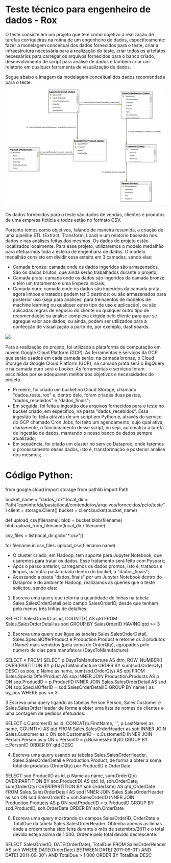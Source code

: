 # Teste técnico para engenheiro de dados - Rox

O teste consiste em um projeto que tem como objetivo a realização de tarefas corriqueiras na rotina de um engenheiro de dados, especificamente: fazer a modelagem conceitual dos dados fornecidos para o teste, criar a infraestrutura necessária para a realização do teste, criar todos os artefatos necessários para carregar os arquivos fornecidos para o banco criado, desenvolvimento de script para análise de dados e também criar um relatório em qualquer ferramenta de visualização de dados.

Segue abaixo a imagem da modelagem conceitual dos dados recomendada para o teste:

<img src="images/modelagem recomendada.png">

Os dados fornecidos para o teste são dados de vendas, clientes e produtos de uma empresa fictícia e todos estão no formato CSV.

Portanto temos como objetivos, falando de maneira resumida, a criação de uma pipeline ETL (Extract, Transform, Load) e um relatório baseado nos dados e nas análises feitas dos mesmos. Os dados do projeto estão localizados localmente. Para esse projeto, utilizaremos o modelo medalhão para efetuarmos toda a esteira de engenharia de dados. O modelo medalhão consiste em dividir essa esteira em 3 camadas, sendo elas:
  - Camada bronze: camada onde os dados ingeridos são armazenados. São os dados brutos, que ainda serão trabalhados durante o projeto;
  - Camada prata: camada onde os dados são ingeridos da camada bronze e têm um tratamento e uma limpeza iniciais;
  - Camada ouro: camada onde os dados são ingeridos da camada prata, agora limpos e tratados podem ter 3 destinos: ou são armazenados para posterior uso (seja para análises, para treinaentos de modelos de machine learning ou qualquer outro tipo de uso e aplicação), ou são aplicadas regras de negócio do cliente ou qualquer outro tipo de recomendação ou análise complexa exigida pelo cliente para que se agregue valor aos dados, ou ainda, podem ser utilizados para a confecção de visualização a partir de, por exemplo, dashboards.

<img src="images/lakehouse - medalhão.png">

Para a realização do projeto, foi utilizada a plataforma de computação em nuvem Google Cloud Platform (GCP). As ferramentas e serviços da GCP que serão usados em cada camada serão: na camada bronze, o Cloud Storage da Google Cloud Platform (GCP), na camada prata será o BigQuery e na camada ouro será o Looker. As ferramentas e serviços foram escolhidos por se adequarem melhor aos objetivos e necessidades do projeto.

- Primeiro, foi criado um bucket no Cloud Storage, chamado "dados_teste_rox" e, dentro dele, foram criadas duas pastas, "dados_recebidos" e "dados_finais";
- Em seguida, foi feita a ingestão dos arquivos fornecidos para o teste no bucket criado, em específico, na pasta "dados_recebidos". Essa ingestão foi feita através de um script em Python e, através do serviço do GCP chamado Cron Jobs, foi feito um agendamento, cujo qual ativa, diariamente, o funcionamento desse script, ou seja, automatiza a tarefa de ingestão de dados, mantendo o nosso banco de dados sempre atualizado;
- Em sequência, foi criado um cluster no serviço Dataproc, onde faremos o processamento deses dados, isto é, transformação e posterior análise dos mesmos;

# Código Python:

from google.cloud import storage
from pathlib import Path

bucket_name = "dados_rox"
local_dir = Path("caminho/da/pasta/local/contendo/os/arquivos/fornecidos/pelo/teste")
client = storage.Client()
bucket = client.bucket(bucket_name)

def upload_csv(filename):
    blob = bucket.blob(filename)
    blob.upload_from_filename(local_dir / filename)

csv_files = list(local_dir.glob("*.csv"))

for filename in csv_files:
    upload_csv(filename.name)

- O cluster criado, em Hadoop, tem suporte para Jupyter Notebook, que usaremos para tratar os dados. Esse tratamento será feito com Pyspark;
- Após o passo anterior, carregamos os dados prontos, isto é, tratados e limpos, na outra pasta criada dentro do bucket, a "dados_finais";
- Acessando a pasta "dados_finais" por um Jupyter Notebook dentro do Dataproc e do ambiente Hadoop, realizamos as queries que o teste solicitou, sendo elas:

1) Escreva uma query que retorna a quantidade de linhas na tabela Sales.SalesOrderDetail pelo campo SalesOrderID, desde que tenham pelo menos três linhas de detalhes:

SELECT SalesOrderID as id, 
COUNT(*) AS qtd 
FROM Sales.SalesOrderDetail as sod
GROUP BY SalesOrderID
HAVING qtd >= 3

2) Escreva uma query que ligue as tabelas Sales.SalesOrderDetail, Sales.SpecialOfferProduct e Production.Product e retorne os 3 produtos (Name) mais vendidos (pela soma de OrderQty), agrupados pelo número de dias para manufatura (DaysToManufacture):

SELECT * FROM(
  SELECT p.DaysToManufacture AS dtm,
         ROW_NUMBER() OVER(PARTITION BY p.DaysToManufacture ORDER BY sum(sod.OrderQty) DESC) as pos,
         p.Name as name,
         sum(sod.OrderQty) AS qtd
  FROM Sales.SpecialOfferProduct AS sop 
  INNER JOIN Production.Products AS p ON sop.ProductID = p.ProductID
  INNER JOIN Sales.SalesOrderDetail AS sod ON sop.SpecialOfferID = sod.SalesOrderDetailID
  GROUP BY name
  ) as by_pos
WHERE pos <= 3

3 Escreva uma query ligando as tabelas Person.Person, Sales.Customer e Sales.SalesOrderHeader de forma a obter uma lista de nomes de clientes e uma contagem de pedidos efetuados:

SELECT c.CustomerID as id, 
       CONCAT(p.FirstName, ' ', p.LastName) as name, 
       COUNT(*) AS qtd 
FROM Sales.SalesOrderHeader as soh
INNER JOIN	Sales.Customer as c ON soh.CustomerID = c.CustomerID
INNER JOIN Person.Person as p ON c.PersonID = p.BusinessEntityID 
GROUP BY c.PersonID
ORDER BY qtd DESC

4) Escreva uma query usando as tabelas Sales.SalesOrderHeader, Sales.SalesOrderDetail e Production.Product, de forma a obter a soma total de produtos (OrderQty) por ProductID e OrderDate:

SELECT sod.ProductID as id, 
       p.Name as name,
       sum(OrderQty) OVER(PARTITION BY sod.ProductID) AS qtd_id,
       soh.OrderDate,  
       sum(OrderQty) OVER(PARTITION BY soh.OrderDate) AS qtd_OrderDate
FROM Sales.SalesOrderDetail AS sod
INNER JOIN Sales.SalesOrderHeader as soh ON sod.SalesOrderID  = soh.SalesOrderID 
INNER JOIN Production.Products AS p ON sod.ProductID = p.ProductID 
GROUP BY sod.ProductID, soh.OrderDate
ORDER BY soh.OrderDate
  
6) Escreva uma query mostrando os campos SalesOrderID, OrderDate e TotalDue da tabela Sales.SalesOrderHeader. Obtenha apenas as linhas onde a ordem tenha sido feita durante o mês de setembro/2011 e o total devido esteja acima de 1.000. Ordene pelo total devido decrescente:

SELECT SalesOrderID, DATE(OrderDate), TotalDue 
FROM SalesOrderHeader AS soh 
WHERE DATE(OrderDate) BETWEEN DATE('2011-09-01') AND DATE('2011-09-30') AND TotalDue > 1.000
ORDER BY TotalDue DESC
